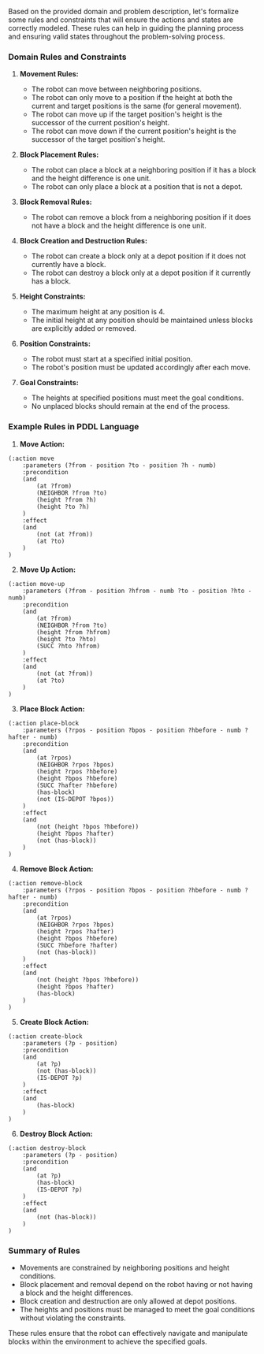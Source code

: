 Based on the provided domain and problem description, let's formalize some rules and constraints that will ensure the actions and states are correctly modeled. These rules can help in guiding the planning process and ensuring valid states throughout the problem-solving process.

### Domain Rules and Constraints

1. **Movement Rules:**
   - The robot can move between neighboring positions.
   - The robot can only move to a position if the height at both the current and target positions is the same (for general movement).
   - The robot can move up if the target position's height is the successor of the current position's height.
   - The robot can move down if the current position's height is the successor of the target position's height.

2. **Block Placement Rules:**
   - The robot can place a block at a neighboring position if it has a block and the height difference is one unit.
   - The robot can only place a block at a position that is not a depot.

3. **Block Removal Rules:**
   - The robot can remove a block from a neighboring position if it does not have a block and the height difference is one unit.

4. **Block Creation and Destruction Rules:**
   - The robot can create a block only at a depot position if it does not currently have a block.
   - The robot can destroy a block only at a depot position if it currently has a block.

5. **Height Constraints:**
   - The maximum height at any position is 4.
   - The initial height at any position should be maintained unless blocks are explicitly added or removed.

6. **Position Constraints:**
   - The robot must start at a specified initial position.
   - The robot's position must be updated accordingly after each move.

7. **Goal Constraints:**
   - The heights at specified positions must meet the goal conditions.
   - No unplaced blocks should remain at the end of the process.

### Example Rules in PDDL Language

1. **Move Action:**
```pddl
(:action move
    :parameters (?from - position ?to - position ?h - numb)
    :precondition
    (and
        (at ?from)
        (NEIGHBOR ?from ?to)
        (height ?from ?h)
        (height ?to ?h)
    )
    :effect
    (and
        (not (at ?from))
        (at ?to)
    )
)
```

2. **Move Up Action:**
```pddl
(:action move-up
    :parameters (?from - position ?hfrom - numb ?to - position ?hto - numb)
    :precondition
    (and
        (at ?from)
        (NEIGHBOR ?from ?to)
        (height ?from ?hfrom)
        (height ?to ?hto)
        (SUCC ?hto ?hfrom)
    )
    :effect
    (and
        (not (at ?from))
        (at ?to)
    )
)
```

3. **Place Block Action:**
```pddl
(:action place-block
    :parameters (?rpos - position ?bpos - position ?hbefore - numb ?hafter - numb)
    :precondition
    (and
        (at ?rpos)
        (NEIGHBOR ?rpos ?bpos)
        (height ?rpos ?hbefore)
        (height ?bpos ?hbefore)
        (SUCC ?hafter ?hbefore)
        (has-block)
        (not (IS-DEPOT ?bpos))
    )
    :effect
    (and
        (not (height ?bpos ?hbefore))
        (height ?bpos ?hafter)
        (not (has-block))
    )
)
```

4. **Remove Block Action:**
```pddl
(:action remove-block
    :parameters (?rpos - position ?bpos - position ?hbefore - numb ?hafter - numb)
    :precondition
    (and
        (at ?rpos)
        (NEIGHBOR ?rpos ?bpos)
        (height ?rpos ?hafter)
        (height ?bpos ?hbefore)
        (SUCC ?hbefore ?hafter)
        (not (has-block))
    )
    :effect
    (and
        (not (height ?bpos ?hbefore))
        (height ?bpos ?hafter)
        (has-block)
    )
)
```

5. **Create Block Action:**
```pddl
(:action create-block
    :parameters (?p - position)
    :precondition
    (and
        (at ?p)
        (not (has-block))
        (IS-DEPOT ?p)
    )
    :effect
    (and
        (has-block)
    )
)
```

6. **Destroy Block Action:**
```pddl
(:action destroy-block
    :parameters (?p - position)
    :precondition
    (and
        (at ?p)
        (has-block)
        (IS-DEPOT ?p)
    )
    :effect
    (and
        (not (has-block))
    )
)
```

### Summary of Rules
- Movements are constrained by neighboring positions and height conditions.
- Block placement and removal depend on the robot having or not having a block and the height differences.
- Block creation and destruction are only allowed at depot positions.
- The heights and positions must be managed to meet the goal conditions without violating the constraints.

These rules ensure that the robot can effectively navigate and manipulate blocks within the environment to achieve the specified goals.